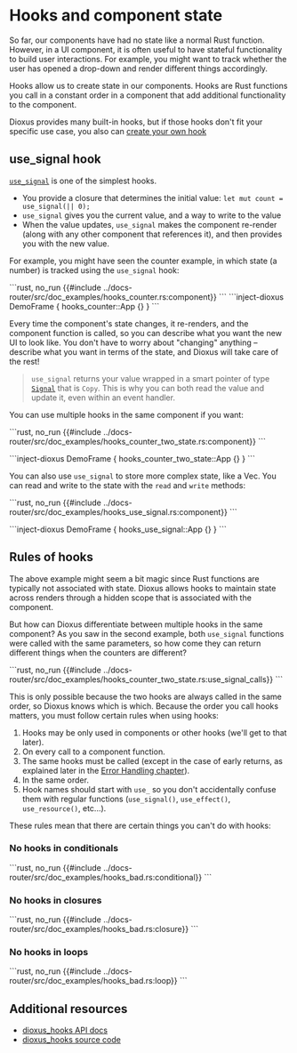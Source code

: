 # Hooks and component state

So far, our components have had no state like a normal Rust function. However, in a UI component, it is often useful to have stateful functionality to build user interactions. For example, you might want to track whether the user has opened a drop-down and render different things accordingly.

Hooks allow us to create state in our components. Hooks are Rust functions you call in a constant order in a component that add additional functionality to the component.

Dioxus provides many built-in hooks, but if those hooks don't fit your specific use case, you also can [create your own hook](../cookbook/state/custom_hooks/index.md)

## use_signal hook

[`use_signal`](https://docs.rs/dioxus/latest/dioxus/prelude/fn.use_signal.html) is one of the simplest hooks.

- You provide a closure that determines the initial value: `let mut count = use_signal(|| 0);`
- `use_signal` gives you the current value, and a way to write to the value
- When the value updates, `use_signal` makes the component re-render (along with any other component that references it), and then provides you with the new value.


For example, you might have seen the counter example, in which state (a number) is tracked using the `use_signal` hook:

\```rust, no_run
{{#include ../docs-router/src/doc_examples/hooks_counter.rs:component}}
\```
\```inject-dioxus
DemoFrame {
   hooks_counter::App {}
}
\```

Every time the component's state changes, it re-renders, and the component function is called, so you can describe what you want the new UI to look like. You don't have to worry about "changing" anything – describe what you want in terms of the state, and Dioxus will take care of the rest!

> `use_signal` returns your value wrapped in a smart pointer of type [`Signal`](https://docs.rs/dioxus/latest/dioxus/prelude/struct.Signal.html) that is `Copy`. This is why you can both read the value and update it, even within an event handler.

You can use multiple hooks in the same component if you want:

\```rust, no_run
{{#include ../docs-router/src/doc_examples/hooks_counter_two_state.rs:component}}
\```

\```inject-dioxus
DemoFrame {
  hooks_counter_two_state::App {}
}
\```

You can also use `use_signal` to store more complex state, like a Vec. You can read and write to the state with the `read` and `write` methods:

\```rust, no_run
{{#include ../docs-router/src/doc_examples/hooks_use_signal.rs:component}}
\```

\```inject-dioxus
DemoFrame {
  hooks_use_signal::App {}
}
\```

## Rules of hooks

The above example might seem a bit magic since Rust functions are typically not associated with state. Dioxus allows hooks to maintain state across renders through a hidden scope that is associated with the component.

But how can Dioxus differentiate between multiple hooks in the same component? As you saw in the second example, both `use_signal` functions were called with the same parameters, so how come they can return different things when the counters are different?

\```rust, no_run
{{#include ../docs-router/src/doc_examples/hooks_counter_two_state.rs:use_signal_calls}}
\```

This is only possible because the two hooks are always called in the same order, so Dioxus knows which is which. Because the order you call hooks matters, you must follow certain rules when using hooks:

1. Hooks may be only used in components or other hooks (we'll get to that later).
2. On every call to a component function.
3. The same hooks must be called (except in the case of early returns, as explained later in the [Error Handling chapter](../../cookbook/error_handling.md)).
4. In the same order.
5. Hook names should start with `use_` so you don't accidentally confuse them with regular
   functions (`use_signal()`, `use_effect()`, `use_resource()`, etc...).

These rules mean that there are certain things you can't do with hooks:

### No hooks in conditionals

\```rust, no_run
{{#include ../docs-router/src/doc_examples/hooks_bad.rs:conditional}}
\```

### No hooks in closures

\```rust, no_run
{{#include ../docs-router/src/doc_examples/hooks_bad.rs:closure}}
\```

### No hooks in loops

\```rust, no_run
{{#include ../docs-router/src/doc_examples/hooks_bad.rs:loop}}
\```

## Additional resources

- [dioxus_hooks API docs](https://docs.rs/dioxus-hooks/latest/dioxus_hooks/)
- [dioxus_hooks source code](https://github.com/DioxusLabs/dioxus/tree/main/packages/hooks)
